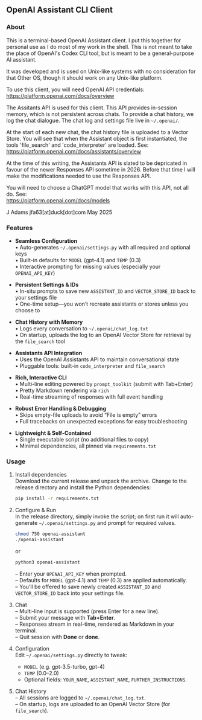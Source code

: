## OpenAI Assistant CLI Client  
  
### About  
  
  This is a terminal-based OpenAI Assistant client. I put this together
for personal use as I do most of my work in the shell. This is not
meant to take the place of OpenAI's Codex CLI tool, but is meant to
be a general-purpose AI assistant.  
  
  It was developed and is used on Unix-like systems with no
consideration for that Other OS, though it should work on
any Unix-like platform.  
  
  To use this client, you will need OpenAI API credentials:  
https://platform.openai.com/docs/overview   
  
  The Assitants API is used for this client. This API provides
in-session memory, which is not persistent across chats. To
provide a chat history, we log the chat dialogue. The chat log
and settings file live in `~/.openai/`.  
  
  At the start of each new chat, the chat history file is uploaded to
a Vector Store. You will see that when the Assistant object is first
instantiated, the tools 'file_search' and 'code_interpreter' are loaded.
See:  
https://platform.openai.com/docs/assistants/overview  
  
  At the time of this writing, the Assistants API is slated to
be depricated in favour of the newer Responses API sometime
in 2026. Before that time I will make the modifications needed
to use the Responses API.  
  
  You will need to choose a ChatGPT model that works with
this API, not all do. See:  
https://platform.openai.com/docs/models  
  
J Adams jfa63[at]duck[dot]com May 2025   
  
  
### Features  
  
- **Seamless Configuration**  
  • Auto-generates `~/.openai/settings.py` with all required and optional keys  
  • Built-in defaults for `MODEL` (gpt-4.1) and `TEMP` (0.3)  
  • Interactive prompting for missing values (especially your `OPENAI_API_KEY`)

- **Persistent Settings & IDs**  
  • In-situ prompts to save new `ASSISTANT_ID` and `VECTOR_STORE_ID` back to your settings file  
  • One-time setup—you won’t recreate assistants or stores unless you choose to

- **Chat History with Memory**  
  • Logs every conversation to `~/.openai/chat_log.txt`  
  • On startup, uploads the log to an OpenAI Vector Store for retrieval by the `file_search` tool

- **Assistants API Integration**  
  • Uses the OpenAI Assistants API to maintain conversational state  
  • Pluggable tools: built-in `code_interpreter` and `file_search`

- **Rich, Interactive CLI**  
  • Multi-line editing powered by `prompt_toolkit` (submit with Tab+Enter)  
  • Pretty Markdown rendering via `rich`  
  • Real-time streaming of responses with full event handling

- **Robust Error Handling & Debugging**  
  • Skips empty-file uploads to avoid “File is empty” errors  
  • Full tracebacks on unexpected exceptions for easy troubleshooting

- **Lightweight & Self-Contained**  
  • Single executable script (no additional files to copy)  
  • Minimal dependencies, all pinned via `requirements.txt`  
  
  
### Usage
  
1. Install dependencies  
   Download the current release and unpack the archive. Change to the release directory and install the Python dependencies:  
   ```bash
   pip install -r requirements.txt
   ```

2. Configure & Run  
   In the release directory, simply invoke the script; on first run it will auto-generate `~/.openai/settings.py` and prompt for required values.
   ```bash
   chmod 750 openai-assistant
   ./openai-assistant
   ```  
   or  
   ```bash
   python3 openai-assistant
   ```  
   – Enter your `OPENAI_API_KEY` when prompted.  
   – Defaults for `MODEL` (gpt-4.1) and `TEMP` (0.3) are applied automatically.  
   – You’ll be offered to save newly created `ASSISTANT_ID` and `VECTOR_STORE_ID` back into your settings file.

3. Chat  
   – Multi-line input is supported (press Enter for a new line).  
   – Submit your message with **Tab+Enter**.  
   – Responses stream in real-time, rendered as Markdown in your terminal.  
   – Quit session with **Done** or **done**.

4. Configuration  
   Edit `~/.openai/settings.py` directly to tweak:
   - `MODEL` (e.g. gpt-3.5-turbo, gpt-4)  
   - `TEMP` (0.0–2.0)  
   - Optional fields: `YOUR_NAME`, `ASSISTANT_NAME`, `FURTHER_INSTRUCTIONS`.

5. Chat History  
   – All sessions are logged to `~/.openai/chat_log.txt`.  
   – On startup, logs are uploaded to an OpenAI Vector Store (for `file_search`).

